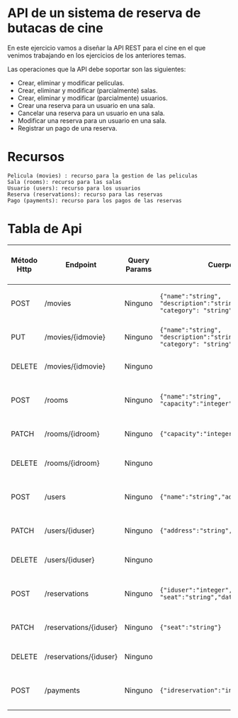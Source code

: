 # API de un sistema de reserva de butacas de cine

En este ejercicio vamos a diseñar la API REST para el cine en el que venimos trabajando en los ejercicios de los anteriores temas.

Las operaciones que la API debe soportar son las siguientes:
- Crear, eliminar y modificar películas.
- Crear, eliminar y modificar (parcialmente) salas.
- Crear, eliminar y modificar (parcialmente) usuarios.
- Crear una reserva para un usuario en una sala.
- Cancelar una reserva para un usuario en una sala.
- Modificar una reserva para un usuario en una sala.
- Registrar un pago de una reserva.

# Recursos
    Pelicula (movies) : recurso para la gestion de las peliculas
    Sala (rooms): recurso para las salas
    Usuario (users): recurso para los usuarios
    Reserva (reservations): recurso para las reservas
    Pago (payments): recurso para los pagos de las reservas
    
# Tabla de Api
| Método Http | Endpoint            | Query Params             | Cuerpo JSON de la petición     | Respuesta JSON de la petición                              | Códigos HTTP de respuesta posibles       |
|-------------|---------------------|--------------------------|--------------------------------|------------------------------------------------------------|----------------------------------------------------|
| POST        | /movies          | Ninguno                  | `{"name":"string", "description":"string","rating":"integer", "category": "string"`     |  `{"idmovie": "integer","name":"string","description":"string","rating":"integer", "category": "string"}`                    | 201 Created, 400 Bad Request              |    
| PUT         | /movies/{idmovie} | Ninguno                 | `{"name":"string", "description":"string","rating":"integer", "category": "string"}`    |  `{"idmovie": "integer","name":"string","description":"string","rating":"integer", "category": "string"}`                                  | 200 OK, 404 Not Found              |   
| DELETE      | /movies/{idmovie}      | Ninguno             |                                                                         | `{ "message": "Movie deleted successfully"}`     | 200 OK, 404 Not Found              |    
| POST        | /rooms          | Ninguno                  | `{"name":"string", "capacity":"integer","state":"booleam"}    `     |  `{"idroom": "integer","name":"string", "capacity":"integer","state":"booleam"}`                    | 201 Created, 400 Bad Request              |    
| PATCH       | /rooms/{idroom} | Ninguno                  | `{"capacity":"integer"}    `     |  `{"idroom": "integer","name":"string", "capacity":"integer","state":"booleam"}`                    | 200 OK, 404 NO FOUND              |    
| DELETE      | /rooms/{idroom}      | Ninguno             |                                                                         | `{ "message": "Room deleted successfully"}`      | 200 OK,404 Not Found              |    
| POST        | /users          | Ninguno                   | `{"name":"string","address":"string","phone":"string"}`     |  `{"iduser": "integer","address":"string","phone":"string"}`                    | 201 Created, 400 Bad Request              |    
| PATCH       | /users/{iduser} | Ninguno                  | `{"address":"string","phone":"string"}`     | `{"iduser":"integer",  "address":"string","phone":"string"}`        | 200 OK, 404 NO Found              |    
| DELETE      | /users/{iduser}      | Ninguno             |                                                                         | `{ "message": "User deleted successfully"}`    | 200 OK,404 Not Found              |    
| POST        | /reservations  | Ninguno                   | `{"iduser":"integer", "idroom":"integer", "seat":"string","date":"datetime"}`     |  `{"idreservation":"integer","iduser":"integer", "idroom":"integer","seat":"string","date":"datetime"}`   | 201 Created, 400 Bad Request   |
| PATCH       | /reservations/{iduser}  | Ninguno                   | `{"seat":"string"}`     |  `{"idreservation":"integer","iduser":"integer", "idroom":"integer","seat":"string","date":"datetime"}`   | 200 OK, 404 NO Found  |
| DELETE      | /reservations/{iduser}   | Ninguno             |                                                                         | `{ "message": "Reservation deleted successfully"}`    | 200 OK,404 Not Found              |    
| POST        | /payments  | Ninguno                   | `{"idreservation":"integer", "amount":"number"}`     |  `{"idpayment":"integer","idreservation":"integer","amount":"number"}`   | 201 Created, 400 Bad Request   |